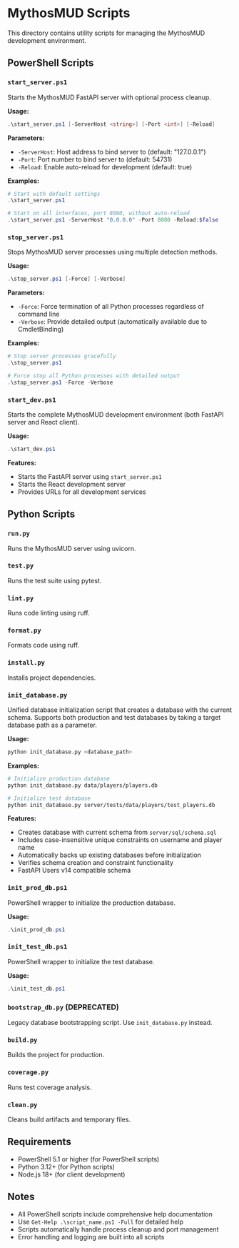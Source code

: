 # MythosMUD Scripts

This directory contains utility scripts for managing the MythosMUD development environment.

## PowerShell Scripts

### `start_server.ps1`

Starts the MythosMUD FastAPI server with optional process cleanup.

**Usage:**

```powershell
.\start_server.ps1 [-ServerHost <string>] [-Port <int>] [-Reload]
```

**Parameters:**

- `-ServerHost`: Host address to bind server to (default: "127.0.0.1")
- `-Port`: Port number to bind server to (default: 54731)
- `-Reload`: Enable auto-reload for development (default: true)

**Examples:**

```powershell
# Start with default settings
.\start_server.ps1

# Start on all interfaces, port 8080, without auto-reload
.\start_server.ps1 -ServerHost "0.0.0.0" -Port 8080 -Reload:$false
```

### `stop_server.ps1`

Stops MythosMUD server processes using multiple detection methods.

**Usage:**

```powershell
.\stop_server.ps1 [-Force] [-Verbose]
```

**Parameters:**

- `-Force`: Force termination of all Python processes regardless of command line
- `-Verbose`: Provide detailed output (automatically available due to CmdletBinding)

**Examples:**

```powershell
# Stop server processes gracefully
.\stop_server.ps1

# Force stop all Python processes with detailed output
.\stop_server.ps1 -Force -Verbose
```

### `start_dev.ps1`

Starts the complete MythosMUD development environment (both FastAPI server and React client).

**Usage:**

```powershell
.\start_dev.ps1
```

**Features:**

- Starts the FastAPI server using `start_server.ps1`
- Starts the React development server
- Provides URLs for all development services

## Python Scripts

### `run.py`

Runs the MythosMUD server using uvicorn.

### `test.py`

Runs the test suite using pytest.

### `lint.py`

Runs code linting using ruff.

### `format.py`

Formats code using ruff.

### `install.py`

Installs project dependencies.

### `init_database.py`

Unified database initialization script that creates a database with the current schema.
Supports both production and test databases by taking a target database path as a parameter.

**Usage:**
```bash
python init_database.py <database_path>
```

**Examples:**
```bash
# Initialize production database
python init_database.py data/players/players.db

# Initialize test database
python init_database.py server/tests/data/players/test_players.db
```

**Features:**
- Creates database with current schema from `server/sql/schema.sql`
- Includes case-insensitive unique constraints on username and player name
- Automatically backs up existing databases before initialization
- Verifies schema creation and constraint functionality
- FastAPI Users v14 compatible schema

### `init_prod_db.ps1`

PowerShell wrapper to initialize the production database.

**Usage:**
```powershell
.\init_prod_db.ps1
```

### `init_test_db.ps1`

PowerShell wrapper to initialize the test database.

**Usage:**
```powershell
.\init_test_db.ps1
```

### `bootstrap_db.py` (DEPRECATED)

Legacy database bootstrapping script. Use `init_database.py` instead.

### `build.py`

Builds the project for production.

### `coverage.py`

Runs test coverage analysis.

### `clean.py`

Cleans build artifacts and temporary files.

## Requirements

- PowerShell 5.1 or higher (for PowerShell scripts)
- Python 3.12+ (for Python scripts)
- Node.js 18+ (for client development)

## Notes

- All PowerShell scripts include comprehensive help documentation
- Use `Get-Help .\script_name.ps1 -Full` for detailed help
- Scripts automatically handle process cleanup and port management
- Error handling and logging are built into all scripts
